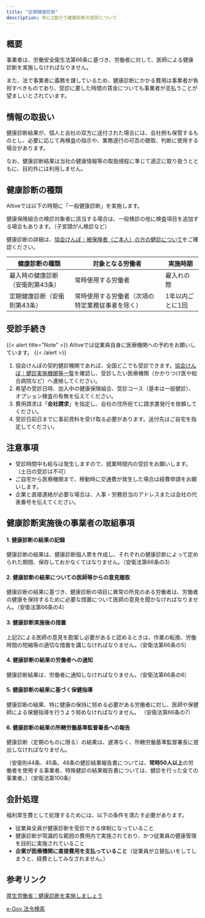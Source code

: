 ```yaml
---
title: "定期健康診断"
description: 年に1度行う健康診断の受診について
---
```


## 概要
事業者は、労働安全衛生法第66条に基づき、労働者に対して、医師による健康診断を実施しなければなりません。

また、法で事業者に義務を課しているため、健康診断にかかる費用は事業者が負担すべきものであり、受診に要した時間の賃金についても事業者が支払うことが望ましいとされています。

## 情報の取扱い
健康診断結果が、個人と会社の双方に送付された場合には、会社側も保管するものとし、必要に応じて再検査の指示や、業務遂行の可否の聴取、判断に使用する場合があります。

なお、健康診断結果は当社の健康情報等の取扱規程に準じて適正に取り扱うとともに、目的外には利用しません。

## 健康診断の種類
Altiveでは以下の時期に「一般健康診断」を実施します。

健康保険組合の検診対象者に該当する場合は、一般検診の他に検査項目を追加する場合もあります。（子宮頸がん検診など）

健康診断の詳細は、[協会けんぽ｜被保険者（ご本人）の方の健診について](https://www.kyoukaikenpo.or.jp/g6/cat640/r327/)をご確認ください。

| 健康診断の種類  | 対象となる労働者 | 実施時期 |
| ------------- | ------------- | ------------- |
| 雇入時の健康診断（安衛則第43条）  | 常時使用する労働者  | 雇入れの際 |
| 定期健康診断（安衛則第43条）  | 常時使用する労働者（次項の特定業務従事者を除く）  | 1年以内ごとに1回 |

## 受診手続き
{{< alert title="Note" >}} Altiveでは従業員自身に医療機関への予約をお願いしています。 {{< /alert >}}

1. 協会けんぽの契約健診機関であれば、全国どこでも受診できます。[協会けんぽ｜健診実施機関等一覧](https://www.kyoukaikenpo.or.jp/g4/cat415/2001-138/)を確認し、受診したい医療機関（かかりつけ医や総合病院など）へ連絡してください。
2. 希望の受診日時、加入中の健康保険組合、受診コース（基本は一般健診）、オプション検査の有無を伝えてください。
3. 費用請求は「**会社請求**」を指定し、会社の住所宛てに請求書発行を依頼してください。
4. 受診日前日までに事前資料を受け取る必要があります。送付先はご自宅を指定してください。

## 注意事項
- 受診時間中も給与は発生しますので、就業時間内の受診をお願いします。（土日の受診は不可）
- ご自宅から医療機関まで、移動時に交通費が発生した場合は経費申請をお願いします。
- 企業と直接連絡が必要な場合は、人事・労務担当のアドレスまたは会社の代表番号を伝えてください。

## 健康診断実施後の事業者の取組事項
#### 1. 健康診断の結果の記録
健康診断の結果は、健康診断個人票を作成し、それぞれの健康診断によって定められた期間、保存しておかなくてはなりません。（安衛法第66条の3）

#### 2. 健康診断の結果についての医師等からの意見聴取
健康診断の結果に基づき、健康診断の項目に異常の所見のある労働者は、労働者の健康を保持するために必要な措置について医師の意見を聞かなければなりません。（安衛法第66条の4）

#### 3. 健康診断実施後の措置
上記2による医師の意見を勘案し必要があると認めるときは、作業の転換、労働時間の短縮等の適切な措置を講じなければなりません。（安衛法第66条の5）

#### 4. 健康診断の結果の労働者への通知
健康診断結果は、労働者に通知しなければなりません。（安衛法第66条の6）

#### 5. 健康診断の結果に基づく保健指導
健康診断の結果、特に健康の保持に努める必要がある労働者に対し、医師や保健師による保健指導を行うよう努めなければなりません。 （安衛法第66条の7）

#### 6. 健康診断の結果の所轄労働基準監督署長への報告
健康診断（定期のものに限る）の結果は、遅滞なく、所轄労働基準監督署長に提出しなければなりません。

（安衛則44条、45条、48条の健診結果報告書については、**常時50人以上**の労働者を使用する事業者、特殊健診の結果報告書については、健診を行った全ての事業者。）（安衛法第100条）

## 会計処理
福利厚生費として処理するためには、以下の条件を満たす必要があります。
- 従業員全員が健康診断を受診できる体制になっていること
- 健康診断が常識的な範囲の費用内で実施されており、かつ従業員の健康管理を目的に実施されていること
- **企業が医療機関に直接費用を支払っていること**（従業員が立替払いをしてしまうと、経費としてみなされません。）

## 参考リンク
[厚生労働省：健康診断を実施しましょう](https://www.mhlw.go.jp/file/06-Seisakujouhou-11200000-Roudoukijunkyoku/0000103900.pdf)

[e-Gov 法令検索](https://elaws.e-gov.go.jp/document?lawid=347AC0000000057)
